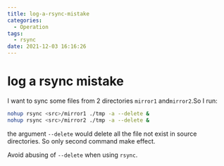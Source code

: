 ```yaml
---
title: log-a-rsync-mistake
categories:
  - Operation
tags: 
  - rsync
date: 2021-12-03 16:16:26
---
```


# log a rsync mistake

I want to sync some files from 2 directories `mirror1` and`mirror2`.So I run:

```bash
nohup rsync <src>/mirror1 ./tmp -a --delete &
nohup rsync <src>/mirror2 ./tmp -a --delete &
```

the argument `--delete` would delete all the file not exist in source directories. So only second command make effect.

Avoid abusing of `--delete` when using `rsync`. 
